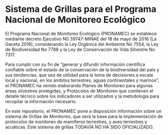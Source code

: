 # Sistema de Grillas para el Programa Nacional de Monitoreo Ecológico 

El Programa Nacional de Monitoreo Ecológico (PRONAMEC) se establece mediante decreto Ejecutivo N0 39747-MINAE del 18 de mayo de 2016 (La Gaceta 2016), considerando la Ley Orgánica del Ambiente No 7554, la Ley de Biodiversidad No 7788 y la Ley de Conservación de Vida Silvestre No 7317. 

Para cumplir con su fin de “generar y difundir información científica confiable sobre el estado de la conservación de la biodiversidad del país y sus tendencias, que sea de utilidad para la toma de decisiones a escala local y nacional, en los ámbitos terrestres, aguas continentales y marinos”, el PRONAMEC ha venido elaborando Planes de Monitoreo para algunas áreas silvestres protegidas, y Protocolos de Monitoreo que contienen el detalle técnico sobre los indicadores a ser utilizados y la metodología para recopilar la información necesario. 

En este repositorio, el PRONAMEC pone a disposición información sobre un sistema de Grillas de Monitoreo, que será la base para la implementación de protocolos de monitoreo de mamíferos terrestres, y aves terrestres y acuáticas. Este sistema de grillas TODAVÍA NO HA SIDO OFICIALIZADO.


